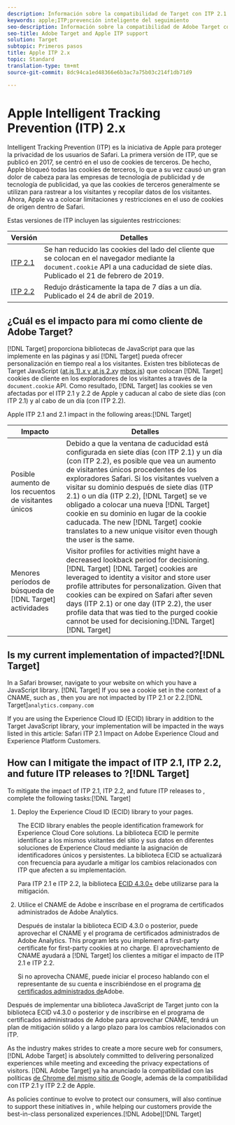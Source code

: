 ```yaml
---
description: Información sobre la compatibilidad de Target con ITP 2.1 e ITP 2.2 de Apple mediante la biblioteca 4.3 de Experience Cloud ID (ECID).
keywords: apple;ITP;prevención inteligente del seguimiento
seo-description: Información sobre la compatibilidad de Adobe Target con ITP 2.1 e ITP 2.2 de Apple a través de la biblioteca 4.3 de Experience Cloud ID (ECID).
seo-title: Adobe Target and Apple ITP support
solution: Target
subtopic: Primeros pasos
title: Apple ITP 2.x
topic: Standard
translation-type: tm+mt
source-git-commit: 8dc94ca1ed48366e6b3ac7a75b03c214f1db71d9

---
```



# Apple Intelligent Tracking Prevention (ITP) 2.x

Intelligent Tracking Prevention (ITP) es la iniciativa de Apple para proteger la privacidad de los usuarios de Safari. La primera versión de ITP, que se publicó en 2017, se centró en el uso de cookies de terceros. De hecho, Apple bloqueó todas las cookies de terceros, lo que a su vez causó un gran dolor de cabeza para las empresas de tecnología de publicidad y de tecnología de publicidad, ya que las cookies de terceros generalmente se utilizan para rastrear a los visitantes y recopilar datos de los visitantes. Ahora, Apple va a colocar limitaciones y restricciones en el uso de cookies de origen dentro de Safari.

Estas versiones de ITP incluyen las siguientes restricciones:

| Versión | Detalles |
| --- | --- |
| [ITP 2.1](https://webkit.org/blog/8613/intelligent-tracking-prevention-2-1/) | Se han reducido las cookies del lado del cliente que se colocan en el navegador mediante la `document.cookie` API a una caducidad de siete días.<br>Publicado el 21 de febrero de 2019. |
| [ITP 2.2](https://webkit.org/blog/8828/intelligent-tracking-prevention-2-2/) | Redujo drásticamente la tapa de 7 días a un día.<br>Publicado el 24 de abril de 2019. |

## ¿Cuál es el impacto para mí como cliente de Adobe Target?

[!DNL Target] proporciona bibliotecas de JavaScript para que las implemente en las páginas y así [!DNL Target] pueda ofrecer personalización en tiempo real a los visitantes. Existen tres bibliotecas de Target JavaScript ([at.js 1).*x* y at.js 2.*x*](/help/c-implementing-target/c-implementing-target-for-client-side-web/c-how-atjs-works/how-atjs-works.md)y [mbox.js](/help/c-implementing-target/c-implementing-target-for-client-side-web/t-mbox-download/mbox-download.md)) que colocan [!DNL Target] cookies de cliente en los exploradores de los visitantes a través de la `document.cookie` API. Como resultado, [!DNL Target] las cookies se ven afectadas por el ITP 2.1 y 2.2 de Apple y caducan al cabo de siete días (con ITP 2.1) y al cabo de un día (con ITP 2.2).

Apple ITP 2.1 and 2.1 impact  in the following areas:[!DNL Target]

| Impacto | Detalles |
| --- | --- |
| Posible aumento de los recuentos de visitantes únicos | Debido a que la ventana de caducidad está configurada en siete días (con ITP 2.1) y un día (con ITP 2.2), es posible que vea un aumento de visitantes únicos procedentes de los exploradores Safari. Si los visitantes vuelven a visitar su dominio después de siete días (ITP 2.1) o un día (ITP 2.2), [!DNL Target] se ve obligado a colocar una nueva [!DNL Target] cookie en su dominio en lugar de la cookie caducada. The new [!DNL Target] cookie translates to a new unique visitor even though the user is the same. |
| Menores períodos de búsqueda de [!DNL Target] actividades | Visitor profiles for  activities might have a decreased lookback period for decisioning. [!DNL Target] [!DNL Target] cookies are leveraged to identity a visitor and store user profile attributes for personalization. Given that  cookies can be expired on Safari after seven days (ITP 2.1) or one day (ITP 2.2), the user profile data that was tied to the purged  cookie cannot be used for decisioning.[!DNL Target][!DNL Target] |

## Is my current implementation of  impacted?[!DNL Target]

In a Safari browser, navigate to your website on which you have a  JavaScript library. [!DNL Target] If you see a  cookie set in the context of a CNAME, such as , then you are not impacted by ITP 2.1 or 2.2.[!DNL Target]`analytics.company.com`

If you are using the Experience Cloud ID (ECID) library in addition to the Target JavaScript library, your implementation will be impacted in the ways listed in this article: Safari ITP 2.1 Impact on Adobe Experience Cloud and Experience Platform Customers.[](https://medium.com/adobetech/safari-itp-2-1-impact-on-adobe-experience-cloud-customers-9439cecb55ac)

## How can I mitigate the impact of ITP 2.1, ITP 2.2, and future ITP releases to ?[!DNL Target]

To mitigate the impact of ITP 2.1, ITP 2.2, and future ITP releases to , complete the following tasks:[!DNL Target]

1. Deploy the Experience Cloud ID (ECID) library to your pages.

   The ECID library enables the people identification framework for Experience Cloud Core solutions. La biblioteca ECID le permite identificar a los mismos visitantes del sitio y sus datos en diferentes soluciones de Experience Cloud mediante la asignación de identificadores únicos y persistentes. La biblioteca ECID se actualizará con frecuencia para ayudarle a mitigar los cambios relacionados con ITP que afecten a su implementación.

   Para ITP 2.1 e ITP 2.2, la biblioteca [ECID 4.3.0+](https://docs.adobe.com/content/help/en/id-service/using/release-notes/release-notes.html) debe utilizarse para la mitigación.

1. Utilice el CNAME de Adobe e inscríbase en el programa de certificados administrados de Adobe Analytics.

   Después de instalar la biblioteca ECID 4.3.0 o posterior, puede aprovechar el CNAME y el programa de certificados administrados de Adobe Analytics. This program lets you implement a first-party certificate for first-party cookies at no charge. El aprovechamiento de CNAME ayudará a [!DNL Target] los clientes a mitigar el impacto de ITP 2.1 e ITP 2.2.

   Si no aprovecha CNAME, puede iniciar el proceso hablando con el representante de su cuenta e inscribiéndose en el programa [de certificados administrados de](https://docs.adobe.com/content/help/en/core-services/interface/ec-cookies/cookies-first-party.html#adobe-managed-certificate-program)Adobe.

Después de implementar una biblioteca JavaScript de Target junto con la biblioteca ECID v4.3.0 o posterior y de inscribirse en el programa de certificados administrados de Adobe para aprovechar CNAME, tendrá un plan de mitigación sólido y a largo plazo para los cambios relacionados con ITP.

As the industry makes strides to create a more secure web for consumers, [!DNL Adobe Target] is absolutely committed to delivering personalized experiences while meeting and exceeding the privacy expectations of visitors. [!DNL Adobe Target] ya ha anunciado la compatibilidad con las políticas [de Chrome del mismo sitio de](/help/c-implementing-target/c-considerations-before-you-implement-target/c-privacy/google-chrome-samesite-cookie-policies.md) Google, además de la compatibilidad con ITP 2.1 y ITP 2.2 de Apple.

As policies continue to evolve to protect our consumers,  will also continue to support these initiatives in , while helping our customers provide the best-in-class personalized experiences.[!DNL Adobe][!DNL Target]
